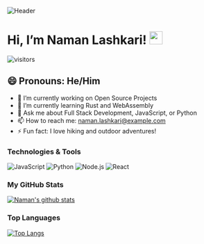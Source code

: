 ![Header](https://raw.githubusercontent.com/namanlashkari/namanlashkari/main/header.png)
# Hi, I’m Naman Lashkari! <img src="https://github.com/Namanlashkari/Namanlashkari/blob/main/wave.gif" width="30px">

![visitors](https://visitor-badge.glitch.me/badge?page_id=Namanlashkari.Namanlashkari)

## 😄 Pronouns: He/Him
- 🔭 I’m currently working on Open Source Projects
- 🌱 I’m currently learning Rust and WebAssembly
- 💬 Ask me about Full Stack Development, JavaScript, or Python
- 📫 How to reach me: naman.lashkari@example.com
- ⚡ Fun fact: I love hiking and outdoor adventures!

### Technologies & Tools
![JavaScript](https://img.shields.io/badge/-JavaScript-gray?style=flat&logo=javascript&logoColor=white)
![Python](https://img.shields.io/badge/-Python-gray?style=flat&logo=python&logoColor=white)
![Node.js](https://img.shields.io/badge/-Node.js-gray?style=flat&logo=node.js&logoColor=white)
![React](https://img.shields.io/badge/-React-gray?style=flat&logo=react&logoColor=white)

### My GitHub Stats
[![Naman's github stats](https://github-readme-stats.vercel.app/api?username=Namanlashkari&show_icons=true&theme=radical)](https://github.com/Namanlashkari)

### Top Languages
[![Top Langs](https://github-readme-stats.vercel.app/api/top-langs/?username=Namanlashkari&layout=compact&theme=radical)](https://github.com/Namanlashkari)
